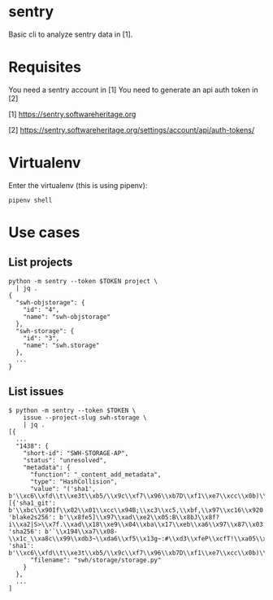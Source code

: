 sentry
=======

Basic cli to analyze sentry data in [1].

# Requisites

You need a sentry account in [1]
You need to generate an api auth token in [2]

[1] https://sentry.softwareheritage.org

[2] https://sentry.softwareheritage.org/settings/account/api/auth-tokens/


# Virtualenv

Enter the virtualenv (this is using pipenv):
```
pipenv shell
```

# Use cases

## List projects

```
python -m sentry --token $TOKEN project \
  | jq .
{
  "swh-objstorage": {
    "id": "4",
    "name": "swh-objstorage"
  },
  "swh-storage": {
    "id": "3",
    "name": "swh.storage"
  },
  ...
}
```

## List issues

```
$ python -m sentry --token $TOKEN \
    issue --project-slug swh-storage \
    | jq .
[{
  ...
  "1438": {
    "short-id": "SWH-STORAGE-AP",
    "status": "unresolved",
    "metadata": {
      "function": "_content_add_metadata",
      "type": "HashCollision",
      "value": "('sha1', b'\\xc6\\xfd\\t\\xe3t\\xb5/\\x9c\\xf7\\x96\\xb7D\\xf1\\xe7\\xcc\\x0b)\\x94JS', [{'sha1_git': b'\\xbc\\x90If\\x02\\x01\\xcc\\x94B;\\xc3\\xc5,\\xbf,\\x97\\xc16\\x920', 'blake2s256': b'\\x8fe5]\\x97\\xad\\xe2\\x05:B\\x8bJ\\x8f?i\\xa2|S>\\x7f.\\xad\\x18\\xe9\\x04\\xba\\x17\\xeb\\xa6\\x97\\x87\\x03', 'sha256': b'`\\x194\\xa7\\x08-\\x1c_\\xa8c\\x99\\xdb3~\\xda6\\xf5\\x13g~:#\\xd3\\xfeP\\xcfT!\\xa05\\xdar', 'sha1': b'\\xc6\\xfd\\t\\xe3t\\xb5/\\x9c\\xf7\\x96\\xb7D\\xf1\\xe7\\xcc\\x0b)\\x94JS'}])",
      "filename": "swh/storage/storage.py"
    }
  },
  ...
]
```
